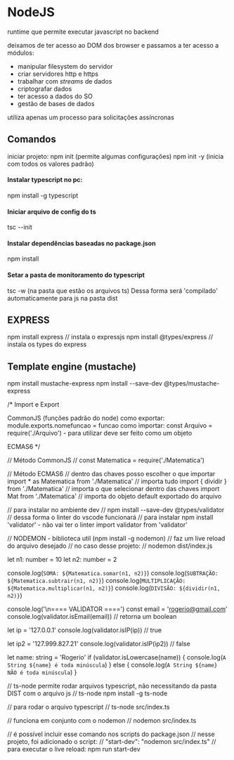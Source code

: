 # NodeJS

runtime que permite executar javascript no backend

deixamos de ter acesso ao DOM dos browser e passamos a ter acesso a módulos:
- manipular filesystem do servidor
- criar servidores http e https
- trabalhar com *streams* de dados
- criptografar dados
- ter acesso a dados do SO
- gestão de bases de dados

utiliza apenas um processo para solicitações assíncronas

## Comandos

iniciar projeto:
npm init (permite algumas configurações)
npm init -y (inicia com todos os valores padrão)

#### Instalar typescript no pc:
npm install -g typescript

#### Iniciar arquivo de config do ts
tsc --init

#### Instalar dependências baseadas no package.json
npm install

#### Setar a pasta de monitoramento do typescript
tsc -w (na pasta que estão os arquivos ts)
Dessa forma será 'compilado' automaticamente para js na pasta dist

## EXPRESS
npm install express // instala o expressjs
npm install @types/express // instala os types do express

## Template engine (mustache)
npm install mustache-express
npm install --save-dev @types/mustache-express

/*
Import e Export

CommonJS (funções padrão do node)
como exportar: module.exports.nomefuncao = funcao
como importar: const Arquivo = require('./Arquivo') - para utilizar deve ser feito como um objeto

ECMAS6
*/

// Método CommonJS
// const Matematica = require('./Matematica')

// Método ECMAS6
// dentro das chaves posso escolher o que importar
import * as Matematica from './Matematica' // importa tudo
import { dividir } from './Matematica' // importa o que selecionar dentro das chaves
import Mat from './Matematica' // importa do objeto default exportado do arquivo

// para instalar no ambiente dev
// npm install --save-dev @types/validator 
// dessa forma o linter do vscode funcionará
// para instalar npm install 'validator' - não vai ter o linter
import validator from 'validator'

// NODEMON - biblioteca util (npm install -g nodemon)
// faz um live reload do arquivo desejado 
// no caso desse projeto:
// nodemon dist/index.js

let n1: number = 10
let n2: number = 2

console.log(`SOMA: ${Matematica.somar(n1, n2)}`)
console.log(`SUBTRAÇÃO: ${Matematica.subtrair(n1, n2)}`)
console.log(`MULTIPLICAÇÃO: ${Matematica.multiplicar(n1, n2)}`)
console.log(`DIVISÃO: ${dividir(n1, n2)}`)

console.log('\n==== VALIDATOR ====')
const email = 'rogerio@gmail.com'
console.log(validator.isEmail(email)) // retorna um boolean

let ip = '127.0.0.1'
console.log(validator.isIP(ip)) // true

let ip2 = '127.999.827.21'
console.log(validator.isIP(ip2)) // false

let name: string = 'Rogerio'
if (validator.isLowercase(name)) {
    console.log(`A String ${name} é toda minúscula`)
} else {
    console.log(`A String ${name} NÃO é toda minúscula`)
}

// ts-node permite rodar arquivos typescript, não necessitando da pasta DIST com o arquivo js
// ts-node npm install -g ts-node

// para rodar o arquivo typescript
// ts-node src/index.ts

// funciona em conjunto com o nodemon
// nodemon src/index.ts

// é possível incluir esse comando nos scripts do package.json
// nesse projeto, foi adicionado o script:
// "start-dev": "nodemon src/index.ts"
// para executar o live reload: npm run start-dev
